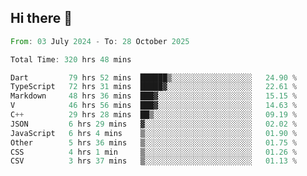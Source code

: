 ## Hi there 👋

<!--START_SECTION:waka-->

```rust
From: 03 July 2024 - To: 28 October 2025

Total Time: 320 hrs 48 mins

Dart         79 hrs 52 mins  ██████▒░░░░░░░░░░░░░░░░░░   24.90 %
TypeScript   72 hrs 31 mins  █████▓░░░░░░░░░░░░░░░░░░░   22.61 %
Markdown     48 hrs 36 mins  ███▓░░░░░░░░░░░░░░░░░░░░░   15.15 %
V            46 hrs 56 mins  ███▓░░░░░░░░░░░░░░░░░░░░░   14.63 %
C++          29 hrs 28 mins  ██▒░░░░░░░░░░░░░░░░░░░░░░   09.19 %
JSON         6 hrs 29 mins   ▓░░░░░░░░░░░░░░░░░░░░░░░░   02.02 %
JavaScript   6 hrs 4 mins    ▒░░░░░░░░░░░░░░░░░░░░░░░░   01.90 %
Other        5 hrs 36 mins   ▒░░░░░░░░░░░░░░░░░░░░░░░░   01.75 %
CSS          4 hrs 1 min     ▒░░░░░░░░░░░░░░░░░░░░░░░░   01.26 %
CSV          3 hrs 37 mins   ▒░░░░░░░░░░░░░░░░░░░░░░░░   01.13 %
```

<!--END_SECTION:waka-->

<!--
**mathiskakal/mathiskakal** is a ✨ _special_ ✨ repository because its `README.md` (this file) appears on your GitHub profile.

Here are some ideas to get you started:

- 🔭 I’m currently working on ...
- 🌱 I’m currently learning ...
- 👯 I’m looking to collaborate on ...
- 🤔 I’m looking for help with ...
- 💬 Ask me about ...
- 📫 How to reach me: ...
- 😄 Pronouns: ...
- ⚡ Fun fact: ...
-->
